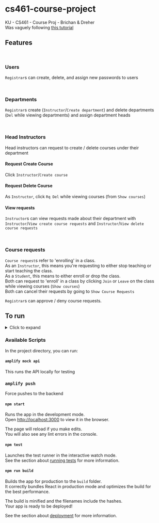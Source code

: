 # cs461-course-project
KU - CS461 - Course Proj - Brichan &amp; Dreher\
Was vaguely following [this tutorial](https://www.youtube.com/watch?v=hQAHSlTtcmY)

## Features

</br>

### Users
`Registrar`s can create, delete, and assign new passwords to users

</br>

### Departments
`Registrar`s create (`Instructor`/`Create department`) and delete departments (`Del` while viewing departments) and assign department heads

</br>

### Head Instructors
Head instructors can request to create / delete courses under their department
#### Request Create Course
Click `Instructor`/`Create course`
#### Request Delete Course
As `Instructor`, click `Rq Del` while viewing courses (from `Show courses`)
#### View requests
`Instructor`s can view requests made about their department with `Instructor`/`View create course requests` and `Instructor`/`View delete course requests`

</br>

### Course requests
`Course request`s refer to 'enrolling' in a class.\
As an `Instructor`, this means you're requesting to either stop teaching or start teaching the class. \
As a `Student`, this means to either enroll or drop the class.\
Both can request to 'enroll' in a class by clicking `Join` or `Leave` on the class while viewing courses (`Show courses`)\
Both can cancel their requests by going to `Show Course Requests`

`Registrar`s can approve / deny course requests.


## To run
<details><summary>Click to expand</summary>

Run\
`npm install -g @aws-amplify/cli`\
`npm install`

Run `amplify pull`

Select `AWS access keys`\
Enter your `accessKeyId` and `secretAccessKey`
#### Region

Chose `us-east-2` region

#### Which app are you working on?
Select `cs461courseproject`
#### Pick a backend environment
Select `dev`
#### Choose your default editor
Select your default editor
#### Choose the type of app that you're building
Select `javascript`
#### What javascript framework are you using
Select `react`
#### 'Source Directory Path' through 'Start Command'
Use default (just hit enter)
#### Do you plan on moidfying this backend?
Y
Then, run `amplify pull` one more time

</details>

### Available Scripts

In the project directory, you can run:  

#### `amplify mock api`
This runs the API locally for testing  

### `amplify push`  
Force pushes to the backend  

#### `npm start`

Runs the app in the development mode.\
Open [http://localhost:3000](http://localhost:3000) to view it in the browser.

The page will reload if you make edits.\
You will also see any lint errors in the console.

#### `npm test`

Launches the test runner in the interactive watch mode.\
See the section about [running tests](https://facebook.github.io/create-react-app/docs/running-tests) for more information.

#### `npm run build`

Builds the app for production to the `build` folder.\
It correctly bundles React in production mode and optimizes the build for the best performance.

The build is minified and the filenames include the hashes.\
Your app is ready to be deployed!

See the section about [deployment](https://facebook.github.io/create-react-app/docs/deployment) for more information.
